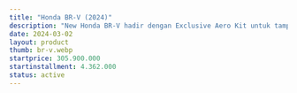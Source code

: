 ```yaml
---
title: "Honda BR-V (2024)"
description: "New Honda BR-V hadir dengan Exclusive Aero Kit untuk tampilan lebih stylish, jadikan perjalanan Anda begitu istimewa."
date: 2024-03-02
layout: product
thumb: br-v.webp
startprice: 305.900.000
startinstallment: 4.362.000
status: active
---
```


